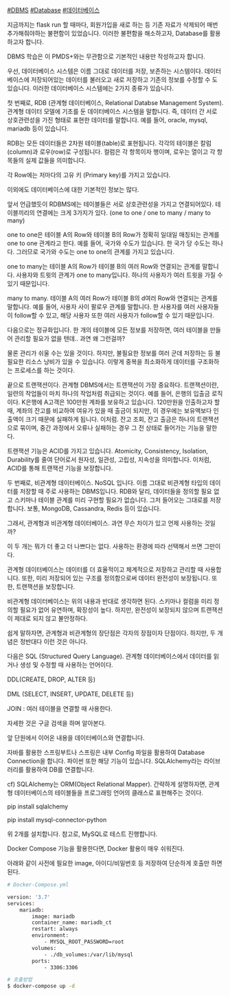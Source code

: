 [#DBMS](https://blog.naver.com/PostListByTagName.nhn?blogId=thj0309&encodedTagName=DBMS) [#Database](https://blog.naver.com/PostListByTagName.nhn?blogId=thj0309&encodedTagName=Database) [#데이터베이스](https://blog.naver.com/PostListByTagName.nhn?blogId=thj0309&encodedTagName=%EB%8D%B0%EC%9D%B4%ED%84%B0%EB%B2%A0%EC%9D%B4%EC%8A%A4)

지금까지는 flask run 할 때마다, 회원가입을 새로 하는 등 기존 자료가 삭제되어 매번 추가해줘야하는 불편함이 있었습니다. 이러한 불편함을 해소하고자, Database를 활용하고자 합니다.

DBMS 학습은 이 PMDS+와는 무관함으로 기본적인 내용만 작성하고자 합니다.

우선, 데이터베이스 시스템은 이름 그대로 데이터를 저장, 보존하는 시스템이다. 데이터베이스에 저장되어있는 데이터를 불러오고 새로 저장하고 기존의 정보를 수정할 수 도 있습니다. 이러한 데이터베이스 시스템에는 2가지 종류가 있습니다.

첫 번째로, RDB (관계형 데이터베이스, Relational Databse Management System). 관계형 데이터 모델에 기초를 둔 데이터베이스 시스템을 말합니다. 즉, 데이터 간 서로 상호관련성을 가진 형태로 표현한 데이터를 말합니다. 예를 들어, oracle, mysql, mariadb 등이 있습니다.

RDB는 모든 데이터들은 2차원 테이블(table)로 표현됩니다. 각각의 테이블은 칼럼(column)과 로우(row)로 구성됩니다. 컬럼은 각 항목이자 행이며, 로우는 열이고 각 항목들의 실제 값들을 의미합니다.

각 Row에는 저마다의 고유 키 (Primary key)를 가지고 있습니다.

이외에도 데이터베이스에 대한 기본적인 정보는 많다.

앞서 언급했듯이 RDBMS에는 테이블들은 서로 상호관련성을 가지고 연결되어있다. 테이블끼리의 연결에는 크게 3가지가 있다. (one to one / one to many / many to many)

one to one은 테이블 A의 Row와 테이블 B의 Row가 정확히 일대일 매칭되는 관계를 one to one 관계라고 한다. 예를 들어, 국가와 수도가 있습니다. 한 국가 당 수도는 하나다. 그러므로 국가와 수도는 one to one의 관계를 가지고 있습니다.

one to many는 테이블 A의 Row가 테이블 B의 여러 Row와 연결되는 관계를 말합니다. 사용자와 트윗의 관계가 one to many입니다. 하나의 사용자가 여러 트윗을 가질 수 있기 때문입니다.

many to many. 테이블 A의 여러 Row가 테이블 B의 d여러 Row와 연결되는 관계를 말합니다. 예를 들어, 사용자 사이 팔로우 관계를 말합니다. 한 사용자를 여러 사용자들이 follow할 수 있고, 해당 사용자 또한 여러 사용자가 follow할 수 있기 때문입니다.

다음으로는 정규화입니다. 한 개의 테이블에 모든 정보를 저장하면, 여러 테이블을 만들어 관리할 필요가 없을 텐데.. 과연 왜 그런걸까?

물론 관리가 쉬울 수는 있을 것이다. 하지만, 불필요한 정보를 여러 군데 저장하는 등 불필요한 리소스 낭비가 있을 수 있습니다. 이렇게 중복을 최소화하게 데이터를 구조화하는 프로세스를 하는 것이다.

끝으로 트랜잭션이다. 관계형 DBMS에서는 트랜잭션이 가장 중요하다. 트랜잭션이란, 일련의 작업들이 마치 하나의 작업처럼 취급되는 것이다. 예를 들어, 은행의 입출금 로직이다. K은행에 A고객은 100만원 계좌를 보유하고 있습니다. 120만원을 인출하고자 할때, 계좌의 잔고를 비교하여 여유가 있을 때 출금이 되지만, 이 경우에는 보유액보다 인출액이 크기 때문에 실패하게 됩니다. 이처럼. 잔고 조회, 잔고 출금은 하나의 트랜잭션으로 묶이며, 중간 과정에서 오류나 실패하는 경우 그 전 상태로 들어가는 기능을 말한다.

트랜잭션 기능은 ACID를 가지고 있습니다. Atomicity, Consistency, Isolation, Durability를 줄여 단어로서 원자성, 일관성, 고립성, 지속성을 의미합니다. 이처럼, ACID를 통해 트랜잭션 기능을 보장합니다.

두 번째로, 비관계형 데이터베이스. NoSQL 입니다. 이름 그대로 비관계형 타입의 데이터를 저장할 때 주로 사용하는 DBMS입니다. RDB와 달리, 데이터들을 정의할 필요 없고 스키마나 테이블 관계를 미리 구현할 필요가 없습니다. 그저 들어오는 그대로를 저장합니다. 보통, MongoDB, Cassandra, Redis 등이 있습니다.

그래서, 관계형과 비관계형 데이터베이스. 과연 무슨 차이가 있고 언제 사용하는 것일까?

이 두 개는 뭐가 더 좋고 더 나쁘다는 없다. 사용하는 환경에 따라 선택해서 쓰면 그만이다.

관계형 데이터베이스는 데이터를 더 효율적이고 체계적으로 저장하고 관리할 때 사용합니다. 또한, 미리 저장되어 있는 구조를 정의함으로써 데이터 완전성이 보장됩니다. 또한, 트랜잭션을 보장합니다.

비관계형 데이터베이스는 위의 내용과 반대로 생각하면 된다. 스키마나 컬럼을 미리 정의할 필요가 없어 유연하며, 확장성이 높다. 하지만, 완전성이 보장되지 않으며 트랜잭션이 제대로 되지 않고 불안정하다.

쉽게 말하자면, 관계형과 비관계형의 장단점은 각자의 장점이자 단점이다. 하지만, 두 개념은 정반대다 이런 것은 아니다.

다음은 SQL (Structured Query Language). 관계형 데이터베이스에서 데이터를 읽거나 생성 및 수정할 때 사용하는 언어이다.

DDL(CREATE, DROP, ALTER 등)

DML (SELECT, INSERT, UPDATE, DELETE 등)

JOIN : 여러 테이블을 연결할 때 사용한다.

자세한 것은 구글 검색을 하며 알아본다.

앞 단원에서 이어온 내용을 데이터베이스와 연결합니다.

자바를 활용한 스프링부트나 스프링은 내부 Config 파일을 활용하여 Database Connection을 합니다. 파이썬 또한 해당 기능이 있습니다. SQLAlchemy라는 라이브러리를 활용하여 DB를 연결합니다.

cf) SQLAlchemy는 ORM(Object Relational Mapper). 간략하게 설명하자면, 관계형 데이터베이스의 테이블들을 프로그래밍 언어의 클래스로 표현해주는 것이다.

pip install sqlalchemy

pip install mysql-connector-python

위 2개를 설치합니다. 참고로, MySQL로 테스트 진행합니다.

Docker Compose 기능을 활용한다면, Docker 활용이 매우 쉬워진다.

아래와 같이 사전에 필요한 image, 아이디/비밀번호 등 저장하여 단순하게 호출만 하면 된다.

```bash
# Docker-Compose.yml

version: '3.7'
services:
    mariadb:
        image: mariadb
        container_name: mariadb_ct
        restart: always
        environment: 
            - MYSQL_ROOT_PASSWORD=root
        volumes:
            - ./db_volumes:/var/lib/mysql
        ports:
            - 3306:3306
```

```bash
# 호출방법
$ docker-compose up -d
```
